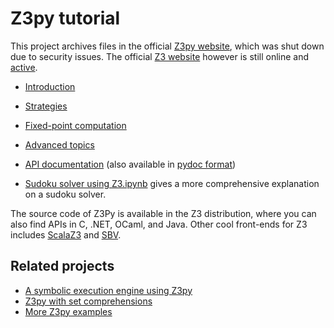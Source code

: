 # Z3py tutorial

This project archives files in the official [Z3py website](http://rise4fun.com/z3py), which was shut down due to security issues. The official [Z3 website](http://z3.codeplex.com/) however is still online and [active](https://github.com/Z3Prover/z3).

* [Introduction](http://ericpony.github.io/z3py-tutorial/guide-examples.htm)
* [Strategies](http://ericpony.github.io/z3py-tutorial/strategies-examples.htm)
* [Fixed-point computation](http://ericpony.github.io/z3py-tutorial/fixpoint-examples.htm)
* [Advanced topics](http://ericpony.github.io/z3py-tutorial/advanced-examples.htm)
* [API documentation](http://z3prover.github.io/api/html/namespacez3py.html)  (also available in [pydoc format](http://z3prover.github.io/api/html/z3.html))

* [Sudoku solver using Z3.ipynb](https://github.com/hexterisk/Z3Py-Archive/blob/master/Sudoku%20solver%20using%20Z3.ipynb) gives a more comprehensive explanation on a sudoku solver.

The source code of Z3Py is available in the Z3 distribution, where you can also find APIs in C, .NET, OCaml, and Java. Other cool front-ends for Z3 includes [ScalaZ3](https://github.com/epfl-lara/ScalaZ3) and [SBV](https://github.com/LeventErkok/sbv).

## Related projects

* [A symbolic execution engine using Z3py](https://github.com/thomasjball/PyExZ3)
* [Z3py with set comprehensions](https://github.com/sllam/pysetcomp)
* [More Z3py examples](https://github.com/0vercl0k/z3-playground)
